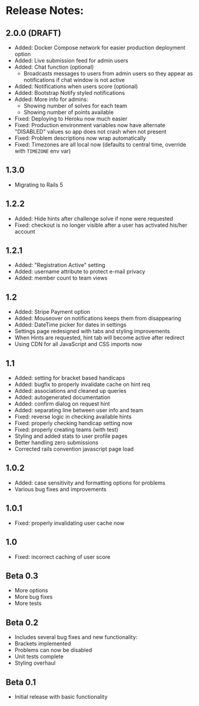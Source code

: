 Release Notes:
==============

2.0.0 (DRAFT)
-----
* Added:  Docker Compose network for easier production deployment option
* Added:  Live submission feed for admin users
* Added:  Chat function (optional)
  - Broadcasts messages to users from admin users so they appear as
    notifications if chat window is not active
* Added:  Notifications when users score (optional)
* Added:  Bootstrap Notify styled notifications
* Added:  More info for admins:
  - Showing number of solves for each team
  - Showing number of points available
* Fixed:  Deploying to Heroku now much easier
* Fixed:  Production environment variables now have alternate "DISABLED" values
  so app does not crash when not present
* Fixed:  Problem descriptions now wrap automatically
* Fixed:  Timezones are all local now (defaults to central time, override with
  `TIMEZONE` env var)


1.3.0
-----
* Migrating to Rails 5

1.2.2
-----
* Added: Hide hints after challenge solve if none were requested
* Fixed: checkout is no longer visible after a user has activated his/her account

1.2.1
-----
* Added: "Registration Active" setting
* Added: username attribute to protect e-mail privacy
* Added: member count to team views

1.2
---
* Added: Stripe Payment option
* Added: Mouseover on notifications keeps them from disappearing
* Added: DateTime picker for dates in settings
* Settings page redesigned with tabs and styling improvements
* When Hints are requested, hint tab will become active after redirect
* Using CDN for all JavaScript and CSS imports now

1.1
---
* Added: setting for bracket based handicaps
* Added: bugfix to properly invalidate cache on hint req
* Added: associations and cleaned up queries
* Added: autogenerated documentation
* Added: confirm dialog on request hint
* Added: separating line between user info and team
* Fixed: reverse logic in checking available hints
* Fixed: properly checking handicap setting now
* Fixed: properly creating teams (with test)
* Styling and added stats to user profile pages
* Better handling zero submissions
* Corrected rails convention javascript page load

1.0.2
-----
* Added: case sensitivity and formatting options for problems
* Various bug fixes and improvements

1.0.1
-----
* Fixed: properly invalidating user cache now

1.0
---
* Fixed: incorrect caching of user score

Beta 0.3
--------
* More options
* More bug fixes
* More tests

Beta 0.2
--------
* Includes several bug fixes and new functionality:
* Brackets implemented
* Problems can now be disabled
* Unit tests complete
* Styling overhaul

Beta 0.1
--------
* Initial release with basic functionality
